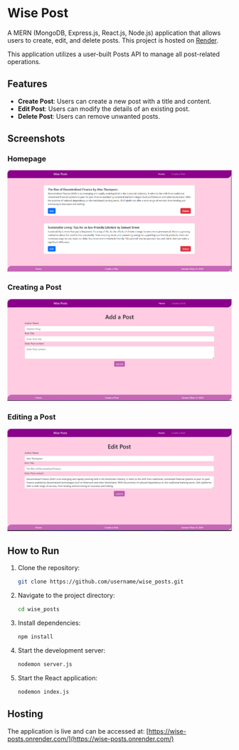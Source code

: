 # Wise Post

A MERN (MongoDB, Express.js, React.js, Node.js) application that allows users to create, edit, and delete posts. This project is hosted on [Render](https://wise-posts.onrender.com/).

This application utilizes a user-built Posts API to manage all post-related operations.

## Features
- **Create Post**: Users can create a new post with a title and content.
- **Edit Post**: Users can modify the details of an existing post.
- **Delete Post**: Users can remove unwanted posts.

## Screenshots
### Homepage
![Homepage](public/Home.png)

### Creating a Post
![Create Post](public/Create.png)

### Editing a Post
![Edit Post](public/Edit.png)

## How to Run
1. Clone the repository:
   ```bash
   git clone https://github.com/username/wise_posts.git
   ```
2. Navigate to the project directory:
   ```bash
   cd wise_posts
   ```
3. Install dependencies:
   ```bash
   npm install
   ```
4. Start the development server:
   ```bash
   nodemon server.js
   ```
5. Start the React application:
   ```bash
   nodemon index.js
   ```

## Hosting
The application is live and can be accessed at: [https://wise-posts.onrender.com/](https://wise-posts.onrender.com/)
